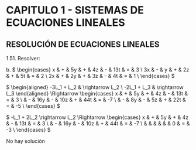 # CAPITULO 1 - SISTEMAS DE ECUACIONES LINEALES

## RESOLUCIÓN DE ECUACIONES LINEALES

1.51. Resolver:

b. $
\begin{cases}
 x & + & 5y & + & 4z & - & 13t & = &  3 \\
3x & - &  y & + & 2z & + &  5t & = &  2 \\
2x & + & 2y & + & 3z & - &  4t & = &  1 \\
\end{cases}
$

$
\begin{aligned}
-3L_1 + L_2 & \rightarrow L_2 \\
-2L_1 + L_3 & \rightarrow L_3
\end{aligned}
\Rightarrow
\begin{cases}
 x & + &  5y & + &  4z & - & 13t & = &  3 \\
   & - & 16y & - & 10z & + & 44t & = & -7 \\
   & - &  8y & - &  5z & + & 22t & = & -5 \\
\end{cases}
$

$
-L_1 + 2L_2 \rightarrow L_2 \Rightarrow
\begin{cases}
 x & + &  5y & + &  4z & - & 13t & = &  3 \\
   & - & 16y & - & 10z & + & 44t & = & -7 \\
   &   &     &   &     &   &   0 & = & -3 \\
\end{cases}
$

No hay solución
